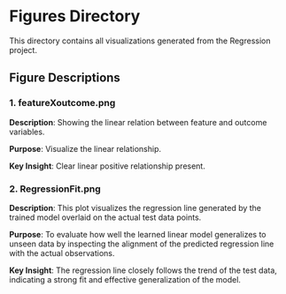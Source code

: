 # Figures Directory

This directory contains all visualizations generated from the Regression project.

## Figure Descriptions

### 1. featureXoutcome.png
**Description**: Showing the linear relation between feature and outcome variables.

**Purpose**: Visualize the linear relationship.

**Key Insight**: Clear linear positive relationship present. 

### 2. RegressionFit.png
**Description**: This plot visualizes the regression line generated by the trained model overlaid on the actual test data points. 

**Purpose**: To evaluate how well the learned linear model generalizes to unseen data by inspecting the alignment of the predicted regression line with the actual observations.

**Key Insight**: The regression line closely follows the trend of the test data, indicating a strong fit and effective generalization of the model.
